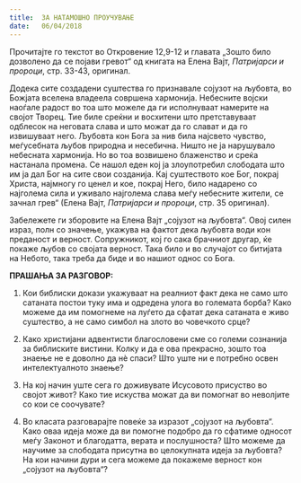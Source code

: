 ```yaml
---
title:  ЗА НАТАМОШНО ПРОУЧУВАЊЕ
date:   06/04/2018
---
```


Прочитајте го текстот во Откровение 12,9-12 и главата „Зошто било дозволено да се појави гревот“ од книгата на Елена Вајт, *Патријарси и пророци*, стр. 33-43, оригинал.

Додека сите создадени суштества го признавале сојузот на љубовта, во Божјата вселена владеела совршена хармонија. Небесните војски наоѓале радост во тоа што можеле да ги исполнуваат намерите на својот Творец. Тие биле среќни и восхитени што претставуваат одблесок на неговата слава и што можат да го слават и да го извишуваат него. Љубовта кон Бога за нив била најсвето чувство, меѓусебната љубов природна и несебична. Ништо не ја нарушувало небесната хармонија. Но во тоа возвишено блаженство и среќа настанала промена. Се нашол еден кој ја злоупотребил слободата што им ја дал Бог на сите свои созданија. Кај суштеството кое Бог, покрај Христа, најмногу го ценел и кое, покрај Него, било надарено со најголема сила и уживало најголема слава меѓу небесните жители, се зачнал грев“ (Елена Вајт, *Патријарси и пророци*, стр. 35 оригинал).

Забележете ги зборовите на Елена Вајт „сојузот на љубовта“. Овој силен израз, полн со значење, укажува на фактот дека љубовта води кон преданост и верност. Сопружникот, кој го сака брачниот другар, ќе покаже љубов со својата верност. Така било и во случајот со битијата на Небото, така треба да биде и во нашиот однос со Бога.

**ПРАШАЊА ЗА РАЗГОВОР:**

1. Кои библиски докази укажуваат на реалниот факт дека не само што сатаната постои туку има и одредена улога во големата борба? Како можеме да им помогнеме на луѓето да сфатат дека сатаната е живо суштество, а не само симбол на злото во човечкото срце?

2. Како христијани адвентисти благословени сме со големи сознанија за библиските вистини. Колку и да е ова прекрасно, зошто тоа знаење не е доволно да нѐ спаси? Што уште ни е потребно освен интелектуалното знаење?

3. На кој начин уште сега го доживувате Исусовото присуство во својот живот? Како тие искуства можат да ви помогнат во неволјите со кои се соочувате?

4. Во класата разговарајте повеќе за изразот „сојузот на љубовта“. Како оваа идеја може да ви помогне подобро да го сфатиме односот меѓу Законот и благодатта, верата и послушноста? Што можеме да научиме за слободата присутна во целокупната идеја за љубовта? На кои начини дури и сега можеме да покажеме верност кон „сојузот на љубовта“?
